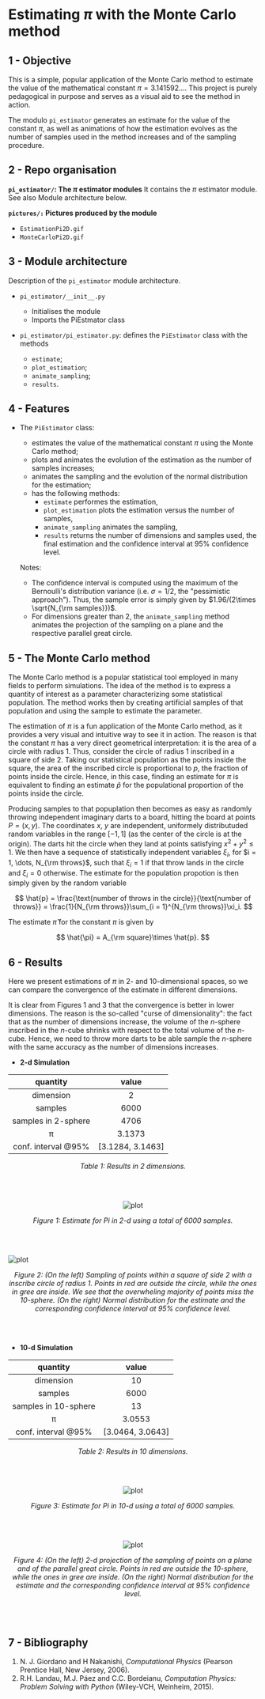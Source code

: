# Estimating $\pi$ with the Monte Carlo method

## 1 - Objective

This is a simple, popular application of the Monte Carlo method to estimate the value of the mathematical constant $\pi = 3.141592\dots$. This project is purely pedagogical in purpose and serves as a visual aid to see the method in action.

The modulo `pi_estimator` generates an estimate for the value of the constant $\pi$, as well as animations of how the estimation evolves as the number of samples used in the method increases and of the sampling procedure.



## 2 - Repo organisation

**`pi_estimator/`: The $\pi$ estimator modules**
It contains the $\pi$ estimator module. See also Module architecture below.

**`pictures/:` Pictures produced by the module**
- `EstimationPi2D.gif`
- `MonteCarloPi2D.gif` 


## 3 - Module architecture

Description of the `pi_estimator` module architecture.

- `pi_estimator/__init__.py`
  - Initialises the module
  - Imports the PiEstmator class
  
- `pi_estimator/pi_estimator.py`: defines the `PiEstimator` class with the methods
  - `estimate`;
  - `plot_estimation`; 
  - `animate_sampling`;
  - `results`.
  
## 4 - Features

- The `PiEstimator` class:
  - estimates the value of the mathematical constant $\pi$ using the Monte Carlo method;
  - plots and animates the evolution of the estimation as the number of samples increases;
  - animates the sampling and the evolution of the normal distribution for the estimation;
  - has the following methods:
    - `estimate` performes the estimation,
    - `plot_estimation` plots the estimation versus the number of samples,
    - `animate_sampling` animates the sampling,
    - `results` returns the number of dimensions and samples used, the final estimation and the confidence interval at 95% confidence level.
   
  Notes:
  - The confidence interval is computed using the maximum of the Bernoulli's distribution variance (i.e. $\sigma = 1/2$, the "pessimistic approach"). Thus, the sample error is simply given by $1.96/(2\times \sqrt{N_{\rm samples}})$.
  - For dimensions greater than 2, the `animate_sampling` method animates the projection of the sampling on a plane and the respective parallel great circle.

## 5 - The Monte Carlo method

The Monte Carlo method is a popular statistical tool employed in many fields to perform simulations. The idea of the method is to express a quantity of interest as a parameter characterizing some statistical population. The method works then by creating artificial samples of that population and using the sample to estimate the parameter.

The estimation of $\pi$ is a fun application of the Monte Carlo method, as it provides a very visual and intuitive way to see it in action. The reason is that the constant $\pi$ has a very direct geometrical interpretation: it is the area of a circle with radius 1. Thus, consider the circle of radius 1 inscribed in a square of side 2. Taking our statistical population as the points inside the square, the area of the inscribed circle is proportional to $p$, the fraction of points inside the circle. Hence, in this case, finding an estimate for $\pi$ is equivalent to finding an estimate $\hat{p}$ for the populational proportion of the points inside the circle. 

Producing samples to that popuplation then becomes as easy as randomly throwing independent imaginary darts to a board, hitting the board at points $P = (x, y)$. The coordinates $x,\ y$ are independent, uniformely distributuded random variables in the range $[-1, 1]$ (as the center of the circle is at the origin). The darts hit the circle when they land at points satisfying $x^2 + y^2 \le 1$. We then have a sequence of statistically independent variables $\xi_i$, for $i = 1, \dots, N_{\rm throws}$, such that $\xi_i = 1$ if that throw lands in the circle and $\xi_i = 0$ otherwise. The estimate for the population propotion is then simply given by the random variable

$$
\hat{p} = \frac{\text{number of throws in the circle}}{\text{number of throws}} = \frac{1}{N_{\rm throws}}\sum_{i = 1}^{N_{\rm throws}}\xi_i.
$$

The estimate $\hat{\pi}$ for the constant $\pi$ is given by

$$
\hat{\pi} = A_{\rm square}\times \hat{p}.
$$

## 6 - Results

Here we present estimations of $\pi$ in 2- and 10-dimensional spaces, so we can compare the convergence of the estimate in different dimensions.

It is clear from Figures 1 and 3 that the convergence is better in lower dimensions. The reason is the so-called "curse of dimensionality": the fact that as the number of dimensions increase, the volume of the $n$-sphere inscribed in the $n$-cube shrinks with respect to the total volume of the $n$-cube. Hence, we need to throw more darts to be able sample the $n$-sphere with the same accuracy as the number of dimensions increases.

 - **2-d Simulation**

<div align="center">
  
|       quantity      |      value       |
|:-------------------:|:----------------:|
|      dimension      |        2         |
|       samples       |       6000       |
| samples in 2-sphere |       4706       |
|          π          |      3.1373      |
| conf. interval @95% | [3.1284, 3.1463] |

*Table 1: Results in 2 dimensions.*

</div>
<br><br>

<div align="center">

![plot](https://github.com/wcclima/pi-estimator/blob/main/pictures/EstimationPi2D.gif)
  
*Figure 1: Estimate for Pi in 2-d using a total of 6000 samples.*

</div>
<br><br>

![plot](https://github.com/wcclima/pi-estimator/blob/main/pictures/MonteCarloPi2D.gif)
<div align="center">
  
*Figure 2: (On the left) Sampling of points within a square of side 2 with a inscribe circle of radius 1. Points in red are outside the circle, while the ones in gree are inside. We see that the overwheling majority of points miss the 10-sphere. (On the right) Normal distribution for the estimate and the corresponding confidence interval at 95% confidence level.*

</div>
<br><br>


- **10-d Simulation**

<div align="center">
  
|       quantity       |      value       |
|:--------------------:|:----------------:|
|      dimension       |        10        |
|       samples        |       6000       |
| samples in 10-sphere |        13        |
|          π           |      3.0553      |
| conf. interval @95%  | [3.0464, 3.0643] |

*Table 2: Results in 10 dimensions.*

</div>
<br><br>


<div align="center">
  
![plot](https://github.com/wcclima/pi-estimator/blob/main/pictures/EstimationPi10D.gif)
  
*Figure 3: Estimate for Pi in 10-d using a total of 6000 samples.*

</div>
<br><br>

<div align="center">
  
![plot](https://github.com/wcclima/pi-estimator/blob/main/pictures/MonteCarloPi10D.gif)
  
*Figure 4: (On the left) 2-d projection of the sampling of points on a plane and of the parallel great circle. Points in red are outside the 10-sphere, while the ones in gree are inside. (On the right) Normal distribution for the estimate and the corresponding confidence interval at 95% confidence level.*

</div>
<br><br>


## 7 - Bibliography

1. N. J. Giordano and H Nakanishi, *Computational Physics* (Pearson Prentice Hall, New Jersey, 2006).
2. R.H. Landau, M.J. Páez and C.C. Bordeianu, *Computation Physics: Problem Solving with Python* (Wiley-VCH, Weinheim, 2015).
